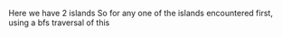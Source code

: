 Here we have 2 islands
So for any one of the islands encountered first, using a bfs traversal of this
